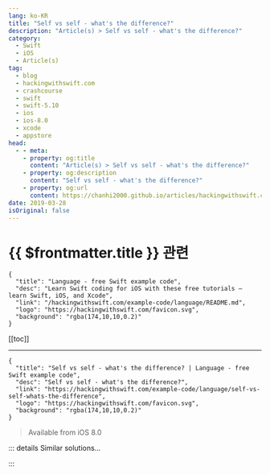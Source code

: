 ```yaml
---
lang: ko-KR
title: "Self vs self - what's the difference?"
description: "Article(s) > Self vs self - what's the difference?"
category:
  - Swift
  - iOS
  - Article(s)
tag: 
  - blog
  - hackingwithswift.com
  - crashcourse
  - swift
  - swift-5.10
  - ios
  - ios-8.0
  - xcode
  - appstore
head:
  - - meta:
    - property: og:title
      content: "Article(s) > Self vs self - what's the difference?"
    - property: og:description
      content: "Self vs self - what's the difference?"
    - property: og:url
      content: https://chanhi2000.github.io/articles/hackingwithswift.com/example-code/language/self-vs-self-whats-the-difference.html
date: 2019-03-28
isOriginal: false
---
```


# {{ $frontmatter.title }} 관련

```component VPCard
{
  "title": "Language - free Swift example code",
  "desc": "Learn Swift coding for iOS with these free tutorials – learn Swift, iOS, and Xcode",
  "link": "/hackingwithswift.com/example-code/language/README.md",
  "logo": "https://hackingwithswift.com/favicon.svg",
  "background": "rgba(174,10,10,0.2)"
}
```

[[toc]]

---

```component VPCard
{
  "title": "Self vs self - what's the difference? | Language - free Swift example code",
  "desc": "Self vs self - what's the difference?",
  "link": "https://hackingwithswift.com/example-code/language/self-vs-self-whats-the-difference",
  "logo": "https://hackingwithswift.com/favicon.svg",
  "background": "rgba(174,10,10,0.2)"
}
```

> Available from iOS 8.0

<!-- TODO: 작성 -->

<!-- 
When you’re writing protocols and protocol extensions, there’s a difference between `Self` (capital S) and `self` (lowercase S). When used with a capital S, `Self` refers to the type that conform to the protocol, e.g. `String` or `Int`. When used with a lowercase S, `self` refers to the value inside that type, e.g. “hello” or 556.

As an example, consider this extension on `BinaryInteger`:

```swift
extension BinaryInteger {
    func squared() -> Self {
        return self * self
    }
}
```

Remember, `Self` with a capital S refers to whatever type is conforming to the protocol. In the example above, `Int` conforms to `BinaryInteger`, so when called on `Int` the method returns an `Int`.

On the other hand, `self` with a *lowercase* S refers to whatever value the type holds. If the example above were called on an `Int` storing the value 5 it would effectively be `5 * 5`.

-->

::: details Similar solutions…

<!--
/example-code/language/how-to-fix-the-error-protocol-can-only-be-used-as-a-generic-constraint-because-it-has-self-or-associated-type-requirements">How to fix the error “protocol can only be used as a generic constraint because it has Self or associated type requirements” 
/quick-start/swiftui/how-to-fix-protocol-view-can-only-be-used-as-a-generic-constraint-because-it-has-self-or-associated-type-requirements">How to fix “Protocol 'View' can only be used as a generic constraint because it has Self or associated type requirements” 
/quick-start/swiftui/how-to-fix-cannot-assign-to-property-self-is-immutable">How to fix “Cannot assign to property: 'self' is immutable” 
/quick-start/swiftui/swiftui-tips-and-tricks">SwiftUI tips and tricks 
/example-code/language/whats-the-difference-between-init-and-init">What’s the difference between init?() and init()?</a>
-->

:::

